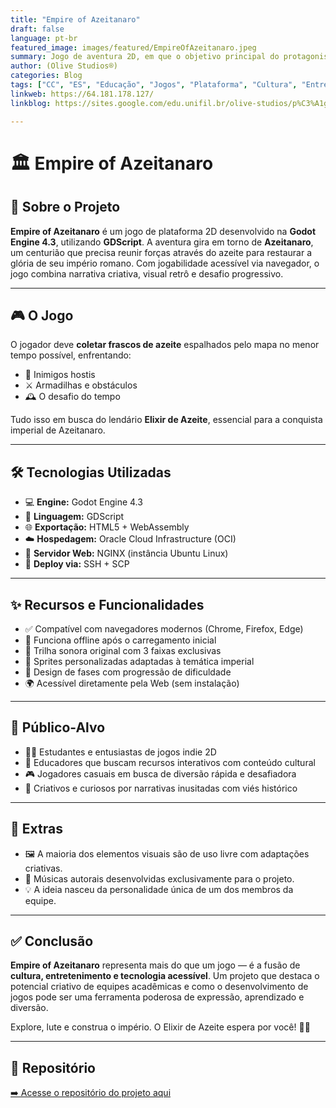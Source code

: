 ```yaml
---
title: "Empire of Azeitanaro"
draft: false
language: pt-br
featured_image: images/featured/EmpireOfAzeitanaro.jpeg
summary: Jogo de aventura 2D, em que o objetivo principal do protagonista Azeitanaro um centurião, será instituir o seu próprio império. Entretanto para conseguir tal feito será necessário derrotar os inimigos coletando vários itens, sendo o principal deles o Elixir de Azeite, que irá lhe conferir maior poder e força, possibilitando a ascensão do seu império ao final dessa jornada.
author: (Olive Studios®)
categories: Blog
tags: ["CC", "ES", "Educação", "Jogos", "Plataforma", "Cultura", "Entretenimento", "Godot", "Tecnologia"] 
linkweb: https://64.181.178.127/
linkblog: https://sites.google.com/edu.unifil.br/olive-studios/p%C3%A1gina-inicial?authuser=0

---
```


# 🏛️ Empire of Azeitanaro

## 📜 Sobre o Projeto
**Empire of Azeitanaro** é um jogo de plataforma 2D desenvolvido na **Godot Engine 4.3**, utilizando **GDScript**. A aventura gira em torno de **Azeitanaro**, um centurião que precisa reunir forças através do azeite para restaurar a glória de seu império romano. Com jogabilidade acessível via navegador, o jogo combina narrativa criativa, visual retrô e desafio progressivo.

---

## 🎮 O Jogo
O jogador deve **coletar frascos de azeite** espalhados pelo mapa no menor tempo possível, enfrentando:
- 👾 Inimigos hostis
- ⚔️ Armadilhas e obstáculos
- 🕰️ O desafio do tempo

Tudo isso em busca do lendário **Elixir de Azeite**, essencial para a conquista imperial de Azeitanaro.

---

## 🛠️ Tecnologias Utilizadas
- 💻 **Engine:** Godot Engine 4.3
- 🧠 **Linguagem:** GDScript
- 🌐 **Exportação:** HTML5 + WebAssembly
- ☁️ **Hospedagem:** Oracle Cloud Infrastructure (OCI)
- 🧭 **Servidor Web:** NGINX (instância Ubuntu Linux)
- 🔐 **Deploy via:** SSH + SCP

---

## ✨ Recursos e Funcionalidades
- ✅ Compatível com navegadores modernos (Chrome, Firefox, Edge)
- 📶 Funciona offline após o carregamento inicial
- 🎵 Trilha sonora original com 3 faixas exclusivas
- 🎨 Sprites personalizadas adaptadas à temática imperial
- 🧩 Design de fases com progressão de dificuldade
- 🌍 Acessível diretamente pela Web (sem instalação)

---

## 🎯 Público-Alvo
- 👨‍💻 Estudantes e entusiastas de jogos indie 2D
- 🏫 Educadores que buscam recursos interativos com conteúdo cultural
- 🎮 Jogadores casuais em busca de diversão rápida e desafiadora
- 🎨 Criativos e curiosos por narrativas inusitadas com viés histórico

---

## 🎁 Extras
- 🖼️ A maioria dos elementos visuais são de uso livre com adaptações criativas.
- 🎼 Músicas autorais desenvolvidas exclusivamente para o projeto.
- 💡 A ideia nasceu da personalidade única de um dos membros da equipe.

---

## ✅ Conclusão
**Empire of Azeitanaro** representa mais do que um jogo — é a fusão de **cultura, entretenimento e tecnologia acessível**. Um projeto que destaca o potencial criativo de equipes acadêmicas e como o desenvolvimento de jogos pode ser uma ferramenta poderosa de expressão, aprendizado e diversão. 

Explore, lute e construa o império. O Elixir de Azeite espera por você! 🏺🔥

---

## 🔗 Repositório
[➡️ Acesse o repositório do projeto aqui](https://github.com/UNIFILDEV/Empire_Of_Azeitanaro)

